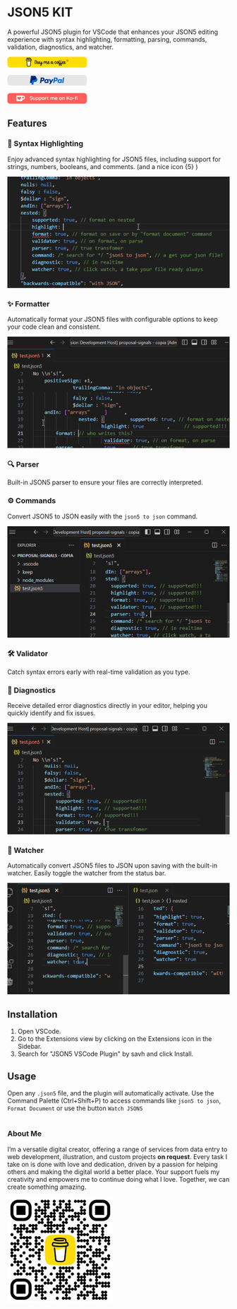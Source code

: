 # JSON5 KIT

A powerful JSON5 plugin for VSCode that enhances your JSON5 editing experience with syntax highlighting, formatting, parsing, commands, validation, diagnostics, and watcher.

[![buymeacoffe](https://raw.githubusercontent.com/invitadoxr/json5-kit/master/fileicons/buymeacoffe-logo.png)](https://www.buymeacoffee.com/savh)

[![paypalme](https://raw.githubusercontent.com/invitadoxr/json5-kit/master/fileicons/paypal-logo.png)](https://paypal.me/savh2040?country.x=CO&locale.x=es_XC)

[![ko-fi](https://raw.githubusercontent.com/invitadoxr/json5-kit/master/fileicons/kofi-logo.png)](https://ko-fi.com/E1E611MOEZ)

## Features

### 🌈 Syntax Highlighting
Enjoy advanced syntax highlighting for JSON5 files, including support for strings, numbers, booleans, and comments. (and a nice icon {5} )

![Syntax Highlighting](https://raw.githubusercontent.com/invitadoxr/json5-kit/master/fileicons/highlights.gif)

### ✨ Formatter
Automatically format your JSON5 files with configurable options to keep your code clean and consistent.

![Formatter](https://raw.githubusercontent.com/invitadoxr/json5-kit/master/fileicons/format.gif)

### 🔍 Parser
Built-in JSON5 parser to ensure your files are correctly interpreted.

### ⚙️ Commands
Convert JSON5 to JSON easily with the `json5 to json` command.

![Command](https://raw.githubusercontent.com/invitadoxr/json5-kit/master/fileicons/parser.gif)

### 🛠️ Validator
Catch syntax errors early with real-time validation as you type.

### 🚨 Diagnostics
Receive detailed error diagnostics directly in your editor, helping you quickly identify and fix issues.

![Diagnostics](https://raw.githubusercontent.com/invitadoxr/json5-kit/master/fileicons/validator.gif)

### 👀 Watcher
Automatically convert JSON5 files to JSON upon saving with the built-in watcher. Easily toggle the watcher from the status bar.

![Watcher](https://raw.githubusercontent.com/invitadoxr/json5-kit/master/fileicons/watcher.gif)

## Installation

1. Open VSCode.
2. Go to the Extensions view by clicking on the Extensions icon in the Sidebar.
3. Search for "JSON5 VSCode Plugin" by savh and click Install.

## Usage

Open any `.json5` file, and the plugin will automatically activate. Use the Command Palette (Ctrl+Shift+P) to access commands like `json5 to json`, `Format Document` or use the button `Watch JSON5`


#


### About Me

I’m a versatile digital creator, offering a range of services from data entry to web development, illustration, and custom projects **on request**. Every task I take on is done with love and dedication, driven by a passion for helping others and making the digital world a better place. Your support fuels my creativity and empowers me to continue doing what I love. Together, we can create something amazing.

[![buymeacoffe](https://raw.githubusercontent.com/invitadoxr/json5-kit/master/fileicons/buymeacoffe-qr-small.jpg)](https://www.buymeacoffee.com/savh)